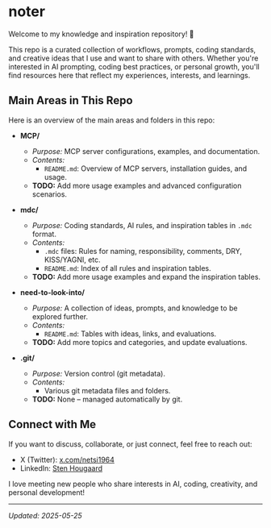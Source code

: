 # noter

Welcome to my knowledge and inspiration repository! 👋

This repo is a curated collection of workflows, prompts, coding standards, and creative ideas that I use and want to share with others. Whether you're interested in AI prompting, coding best practices, or personal growth, you'll find resources here that reflect my experiences, interests, and learnings.

## Main Areas in This Repo

Here is an overview of the main areas and folders in this repo:

- **MCP/**
  - *Purpose:* MCP server configurations, examples, and documentation.
  - *Contents:*
    - `README.md`: Overview of MCP servers, installation guides, and usage.
  - **TODO:** Add more usage examples and advanced configuration scenarios.

- **mdc/**
  - *Purpose:* Coding standards, AI rules, and inspiration tables in `.mdc` format.
  - *Contents:*
    - `.mdc` files: Rules for naming, responsibility, comments, DRY, KISS/YAGNI, etc.
    - `README.md`: Index of all rules and inspiration tables.
  - **TODO:** Add more usage examples and expand the inspiration tables.

- **need-to-look-into/**
  - *Purpose:* A collection of ideas, prompts, and knowledge to be explored further.
  - *Contents:*
    - `README.md`: Tables with ideas, links, and evaluations.
  - **TODO:** Add more topics and categories, and update evaluations.

- **.git/**
  - *Purpose:* Version control (git metadata).
  - *Contents:*
    - Various git metadata files and folders.
  - **TODO:** None – managed automatically by git.

## Connect with Me

If you want to discuss, collaborate, or just connect, feel free to reach out:
- X (Twitter): [x.com/netsi1964](https://x.com/netsi1964)
- LinkedIn: [Sten Hougaard](https://www.linkedin.com/in/stenhougaard/)

I love meeting new people who share interests in AI, coding, creativity, and personal development!

---

_Updated: 2025-05-25_
